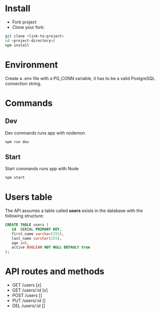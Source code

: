 # Install

- Fork project
- Clone your fork:

```bash
git clone <link-to-project>
cd <project-directory>/
npm install
```

# Environment

Create a .env file with a PG_CONN variable, it has to be a valid PostgreSQL connection string.

# Commands

## Dev

Dev commands runs app with nodemon

```bash
npm run dev
```

## Start

Start commands runs app with Node

```bash
npm start
```

# Users table

The API assumes a table called **users** exists in the database with the following structure:

```sql
CREATE TABLE users (
   id  SERIAL PRIMARY KEY,
   first_name varchar(255),
   last_name varchar(255),
   age int,
   active BOOLEAN NOT NULL DEFAULT true
);
```

# API routes and methods

- GET /users [x]
- GET /users/:id [x]
- POST /users []
- PUT /users/:id []
- DEL /users/:id []
